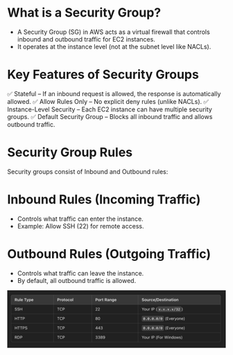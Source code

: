 # What is a Security Group?
- A Security Group (SG) in AWS acts as a virtual firewall that controls inbound and outbound traffic for EC2 instances. 
- It operates at the instance level (not at the subnet level like NACLs).

# Key Features of Security Groups
✅ Stateful – If an inbound request is allowed, the response is automatically allowed.
✅ Allow Rules Only – No explicit deny rules (unlike NACLs).
✅ Instance-Level Security – Each EC2 instance can have multiple security groups.
✅ Default Security Group – Blocks all inbound traffic and allows outbound traffic.

# Security Group Rules
Security groups consist of Inbound and Outbound rules:

# Inbound Rules (Incoming Traffic)
- Controls what traffic can enter the instance.
- Example: Allow SSH (22) for remote access.

# Outbound Rules (Outgoing Traffic)
- Controls what traffic can leave the instance.
- By default, all outbound traffic is allowed.

![alt text](./images/image-1.png)